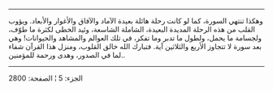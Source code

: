 ------------------------------------------------------------------------

وهكذا تنتهي السورة، كما لو كانت رحلة هائلة بعيدة الآماد والآفاق والأغوار
والأبعاد. ويؤوب القلب من هذه الرحلة المديدة البعيدة، الشاملة الشاسعة،
وئيد الخطى لكثرة ما طوّف، ولجسامة ما يحمل، ولطول ما تدبر وما تفكر، في تلك
العوالم والمشاهد والحيوانات! وهي بعد سورة لا تتجاوز الأربع والثلاثين
آية. فتبارك الله خالق القلوب، ومنزل هذا القرآن شفاء لما في الصدور، وهدى
ورحمة للمؤمنين..

------------------------------------------------------------------------

الجزء: 5 ¦ الصفحة: 2800
